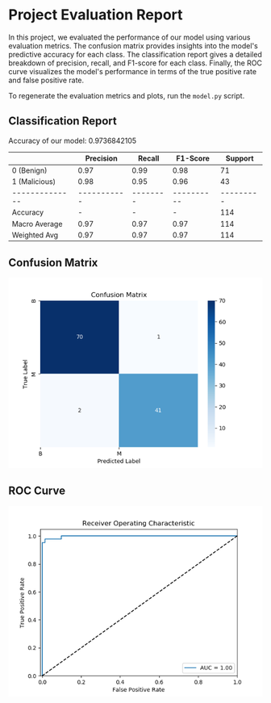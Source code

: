 # Project Evaluation Report
In this project, we evaluated the performance of our model using various evaluation metrics. The confusion matrix provides insights into the model's predictive accuracy for each class. The classification report gives a detailed breakdown of precision, recall, and F1-score for each class. Finally, the ROC curve visualizes the model's performance in terms of the true positive rate and false positive rate.

To regenerate the evaluation metrics and plots, run the `model.py` script.

## Classification Report
Accuracy of our model: 0.9736842105



|               | Precision | Recall | F1-Score | Support |
|-------------- |-----------|--------|----------|---------|
| 0 (Benign)    |   0.97    |  0.99  |   0.98   |    71   |
| 1 (Malicious) |   0.98    |  0.95  |   0.96   |    43   |
|-------------- |-----------|--------|----------|---------|
|   Accuracy    |    -      |   -    |    -     |   114   |
|Macro Average  |   0.97    |  0.97  |   0.97   |   114   |
|Weighted Avg   |   0.97    |  0.97  |   0.97   |   114   |


## Confusion Matrix

![Confusion Matrix](confusion_matrix.png)



## ROC Curve

![ROC Curve](roc_curve.png)